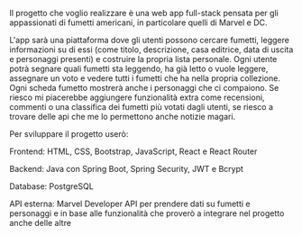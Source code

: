 Il progetto che voglio realizzare è una web app full-stack pensata per gli appassionati di fumetti americani, in particolare quelli di Marvel e DC.

L'app sarà una piattaforma dove gli utenti possono cercare fumetti, leggere informazioni su di essi (come titolo, descrizione, casa editrice, data di uscita e personaggi presenti) e costruire la propria lista personale. Ogni utente potrà segnare quali fumetti sta leggendo, ha già letto o vuole leggere, assegnare un voto e vedere tutti i fumetti che ha nella propria collezione. Ogni scheda fumetto mostrerà anche i personaggi che ci compaiono. Se riesco mi piacerebbe aggiungere funzionalità extra come recensioni, commenti o una classifica dei fumetti più votati dagli utenti, se riesco a trovare delle api che me lo permettono anche notizie magari.

Per sviluppare il progetto userò:

Frontend: HTML, CSS, Bootstrap, JavaScript, React e React Router

Backend: Java con Spring Boot, Spring Security, JWT e Bcrypt

Database: PostgreSQL

API esterna: Marvel Developer API per prendere dati su fumetti e personaggi e in base alle funzionalità che proverò a integrare nel progetto anche delle altre
